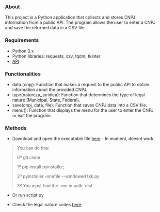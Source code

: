 ### About

This project is a Python application that collects and stores CNPJ information from a public API. The program allows the user to enter a CNPJ and save the returned data in a CSV file.

### Requirements
- Python 3.x
- Python libraries: requests, csv, tqdm, tkinter
- [API](https://www.cnpj.ws/docs/intro)


### Functionalities
- data (cnpj): Function that makes a request to the public API to obtain information about the provided CNPJ.
- type(natureza_juridica): Function that determines the type of legal nature (Municipal, State, Federal).
- save(cnpj, data, file): Function that saves CNPJ data into a CSV file.
- menu(): Function that displays the menu for the user to enter the CNPJ or exit the program.

### Methods

- Download and open the executable file [here](https://github.com/pizza2u/CNPJ_Consult/blob/main/dist/tkk.exe) - In moment, doesnt work
> You can do this:
> 
> 0º git clone
> 
> 1º pip install pyinstaller;
> 
> 2º pyinstaller -onefile --windowed tkk.py
> 
> 3º You must find the .exe in path ´dist´
> 
- Or run script.py

- Check the legal nature codes [here](https://www.gov.br/pncp/pt-br/acesso-a-informacao/manuais/ManualPNCPAPIConsultasVerso1.0.pdf)
